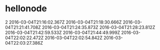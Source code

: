 hellonode
=========

2
2016-03-04T21:16:02.367Z
2016-03-04T21:18:30.666Z
2016-03-04T21:21:41.708Z
2016-03-04T21:24:35.873Z
2016-03-04T21:28:23.812Z
2016-03-04T21:42:59.533Z
2016-03-04T21:44:49.999Z
2016-03-04T22:02:22.472Z
2016-03-04T22:02:54.842Z
2016-03-04T22:03:27.386Z
